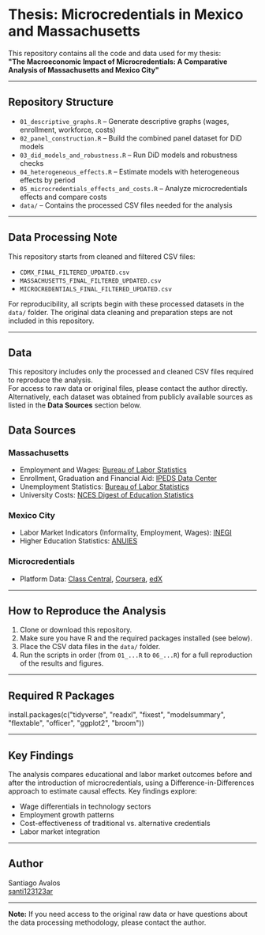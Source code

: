 # Thesis: Microcredentials in Mexico and Massachusetts

This repository contains all the code and data used for my thesis:  
**"The Macroeconomic Impact of Microcredentials: A Comparative Analysis of Massachusetts and Mexico City"**

---

## Repository Structure

- `01_descriptive_graphs.R` – Generate descriptive graphs (wages, enrollment, workforce, costs)
- `02_panel_construction.R` – Build the combined panel dataset for DiD models
- `03_did_models_and_robustness.R` – Run DiD models and robustness checks
- `04_heterogeneous_effects.R` – Estimate models with heterogeneous effects by period
- `05_microcredentials_effects_and_costs.R` – Analyze microcredentials effects and compare costs
- `data/` – Contains the processed CSV files needed for the analysis

---

## Data Processing Note

This repository starts from cleaned and filtered CSV files:
- `CDMX_FINAL_FILTERED_UPDATED.csv`
- `MASSACHUSETTS_FINAL_FILTERED_UPDATED.csv`
- `MICROCREDENTIALS_FINAL_FILTERED_UPDATED.csv`

For reproducibility, all scripts begin with these processed datasets in the `data/` folder. The original data cleaning and preparation steps are not included in this repository.

---

## Data 

This repository includes only the processed and cleaned CSV files required to reproduce the analysis.  
For access to raw data or original files, please contact the author directly. Alternatively, each dataset was obtained from publicly available sources as listed in the **Data Sources** section below.

## Data Sources

### Massachusetts
- Employment and Wages: [Bureau of Labor Statistics](https://data.bls.gov/cew/apps/data_views/data_views.htm#tab=Tables)
- Enrollment, Graduation and Financial Aid: [IPEDS Data Center](https://nces.ed.gov/ipeds/datacenter/DataFiles.aspx?gotoReportId=7&sid=a5cf1b5e-c854-4c2d-8da6-96d34bab521b&rtid=7)
- Unemployment Statistics: [Bureau of Labor Statistics](https://www.bls.gov/lau/)
- University Costs: [NCES Digest of Education Statistics](https://nces.ed.gov/programs/digest/)

### Mexico City
- Labor Market Indicators (Informality, Employment, Wages): [INEGI](https://www.inegi.org.mx/programas/enoe/15ymas/)
- Higher Education Statistics: [ANUIES](https://www.anuies.mx/informacion-y-servicios/informacion-estadistica-de-educacion-superior/anuario-estadistico-de-educacion-superior)

### Microcredentials
- Platform Data: [Class Central](https://www.classcentral.com), [Coursera](https://www.coursera.org), [edX](https://www.edx.org)

---

## How to Reproduce the Analysis

1. Clone or download this repository.
2. Make sure you have R and the required packages installed (see below).
3. Place the CSV data files in the `data/` folder.
4. Run the scripts in order (from `01_...R` to `06_...R`) for a full reproduction of the results and figures.

---

## Required R Packages

install.packages(c("tidyverse", "readxl", "fixest", "modelsummary", "flextable", "officer", "ggplot2", "broom"))

---

## Key Findings

The analysis compares educational and labor market outcomes before and after the introduction of microcredentials, using a Difference-in-Differences approach to estimate causal effects. Key findings explore:

- Wage differentials in technology sectors
- Employment growth patterns
- Cost-effectiveness of traditional vs. alternative credentials
- Labor market integration

---

## Author

Santiago Avalos  
[santi123123ar](https://github.com/santi123123ar)

---

**Note:** If you need access to the original raw data or have questions about the data processing methodology, please contact the author.




